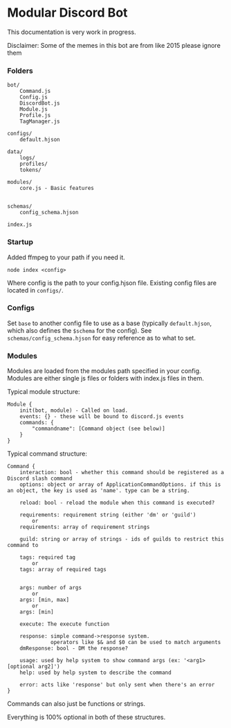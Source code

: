 # Modular Discord Bot
This documentation is very work in progress.

Disclaimer: Some of the memes in this bot are from like 2015 please ignore them
### Folders

```
bot/
    Command.js
    Config.js
    DiscordBot.js
    Module.js
    Profile.js
    TagManager.js

configs/
    default.hjson

data/
    logs/
    profiles/
    tokens/

modules/
    core.js - Basic features


schemas/
    config_schema.hjson

index.js
```

### Startup
Added ffmpeg to your path if you need it.
```
node index <config>
```

Where config is the path to your config.hjson file. Existing config files are located in `configs/`.

### Configs

Set `base` to another config file to use as a base (typically `default.hjson`, which also defines the `$schema` for the config).
See `schemas/config_schema.hjson` for easy reference as to what to set.

### Modules

Modules are loaded from the modules path specified in your config. Modules are either single js files or folders with index.js files in them.

Typical module structure:

```
Module {
    init(bot, module) - Called on load.
    events: {} - these will be bound to discord.js events
    commands: {
        "commandname": [Command object (see below)]
    }
}
```

Typical command structure:

```
Command {
    interaction: bool - whether this command should be registered as a Discord slash command
    options: object or array of ApplicationCommandOptions. if this is an object, the key is used as 'name'. type can be a string.

    reload: bool - reload the module when this command is executed?

    requirements: requirement string (either 'dm' or 'guild')
        or
    requirements: array of requirement strings

    guild: string or array of strings - ids of guilds to restrict this command to 

    tags: required tag
        or
    tags: array of required tags


    args: number of args
        or
    args: [min, max]
        or
    args: [min]

    execute: The execute function

    response: simple command->response system.
              operators like $& and $0 can be used to match arguments
    dmResponse: bool - DM the response?

    usage: used by help system to show command args (ex: '<arg1> [optional arg2]')
    help: used by help system to describe the command

    error: acts like 'response' but only sent when there's an error
}
```
Commands can also just be functions or strings.

Everything is 100% optional in both of these structures.
